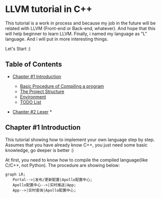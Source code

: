 # LLVM tutorial in C++ 

This tutorial is a work in process and because my job in the future will be related with LLVM (Front-end or Back-end, whatever). And hope that this will help beginner to learn LLVM.
Finally, i named my language as "L" language. And i will put in more interesting things. 

Let's Start :)

## Table of Contents

*	[Chapter #1 Introduction](#chapter-1-introduction)
	* [Basic Procedure of Compiling a program](#Basic-Procedure-of-Compiling-a-program)
	* [The Project Structure](#the-project-structure)
	* [Environment](#Environment)
	* [TODO List](#TODO-List)

*	[Chapter #2 Lexer](#chater-2-Lexer)
	* 

## Chapter #1 Introduction

This tutorial showing how to implement your own language step by step. Assumes that you have already know C++, you just need some basic knowledge, go deeper is better :) 

At first, you need to know how to compile the compiled language(like C/C++, not Python). 
The procedure are showing below:

```mermaid
graph LR;
　　Portal-->|发布/更新配置|Apollo配置中心;
　　Apollo配置中心-->|实时推送|App;
　　App-->|实时查询|Apollo配置中心;
```


	
